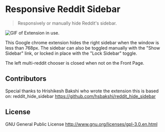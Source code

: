 # Responsive Reddit Sidebar
> Responsively or manually hide Reddit's sidebar.

![GIF of Extension in use.](https://github.com/dmck/responsive_reddit_sidebar/blob/master/demo.gif)

This Google chrome extension hides the right sidebar when the window is less than 768px. The sidebar can also be toggled manually with the "Show Sidebar" link, or locked in place with the "Lock Sidebar" toggle. 

The left multi-reddit chooser is closed when not on the Front Page.

## Contributors
Special thanks to Hrishikesh Bakshi who wrote the extension this is based on: reddit_hide_sidebar <https://github.com/hsbakshi/reddit_hide_sidebar>  


## License
GNU General Public License <http://www.gnu.org/licenses/gpl-3.0.en.html>
